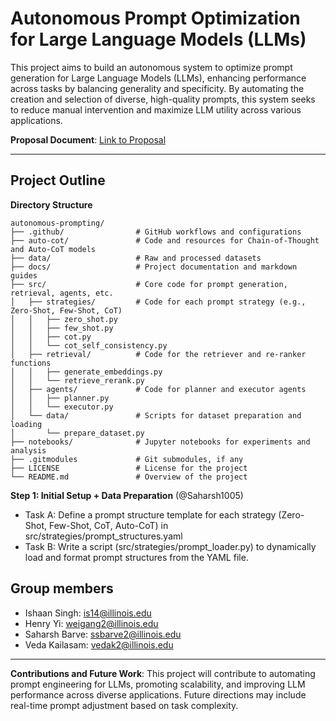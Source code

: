 # Autonomous Prompt Optimization for Large Language Models (LLMs)

This project aims to build an autonomous system to optimize prompt generation for Large Language Models (LLMs), enhancing performance across tasks by balancing generality and specificity. By automating the creation and selection of diverse, high-quality prompts, this system seeks to reduce manual intervention and maximize LLM utility across various applications.

**Proposal Document**: [Link to Proposal](https://docs.google.com/document/d/1NuH-juFnK-06XQE0cOYiUpV2loC1j3ePd4-OfXM7r2A/edit)

---

## Project Outline

**Directory Structure**
```
autonomous-prompting/
├── .github/                # GitHub workflows and configurations
├── auto-cot/               # Code and resources for Chain-of-Thought and Auto-CoT models
├── data/                   # Raw and processed datasets
├── docs/                   # Project documentation and markdown guides
├── src/                    # Core code for prompt generation, retrieval, agents, etc.
│   ├── strategies/         # Code for each prompt strategy (e.g., Zero-Shot, Few-Shot, CoT)
│   │   ├── zero_shot.py
│   │   ├── few_shot.py
│   │   ├── cot.py
│   │   └── cot_self_consistency.py
│   ├── retrieval/          # Code for the retriever and re-ranker functions
│   │   ├── generate_embeddings.py
│   │   └── retrieve_rerank.py
│   ├── agents/             # Code for planner and executor agents
│   │   ├── planner.py
│   │   └── executor.py
│   └── data/               # Scripts for dataset preparation and loading
│       └── prepare_dataset.py
├── notebooks/              # Jupyter notebooks for experiments and analysis
├── .gitmodules             # Git submodules, if any
├── LICENSE                 # License for the project
└── README.md               # Overview of the project

```

**Step 1: Initial Setup + Data Preparation** (@Saharsh1005)
- Task A: Define a prompt structure template for each strategy (Zero-Shot, Few-Shot, CoT, Auto-CoT) in src/strategies/prompt_structures.yaml
- Task B: Write a script (src/strategies/prompt_loader.py) to dynamically load and format prompt structures from the YAML file.

## Group members
- Ishaan Singh: is14@illinois.edu
- Henry Yi: weigang2@illinois.edu
- Saharsh Barve: ssbarve2@illinois.edu
- Veda Kailasam: vedak2@illinois.edu

--- 

**Contributions and Future Work**: This project will contribute to automating prompt engineering for LLMs, promoting scalability, and improving LLM performance across diverse applications. Future directions may include real-time prompt adjustment based on task complexity.
